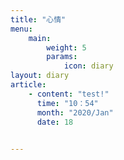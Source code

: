 ```yaml
---
title: "心情"
menu:
    main:
        weight: 5
        params: 
            icon: diary
layout: diary
article:
    - content: "test!"
      time: "10：54"
      month: "2020/Jan"
      date: 18
      

---
```

